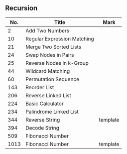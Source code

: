 ## Recursion
| No.  | Title                                                       | Mark |
|------|-------------------------------------------------------------|------|
| 2    | Add Two Numbers             |          |
| 10   | Regular Expression Matching |          |
| 21   | Merge Two Sorted Lists      |          |
| 24   | Swap Nodes in Pairs         |          |
| 25   | Reverse Nodes in k-Group    |          |
| 44   | Wildcard Matching           |          |
| 60   | Permutation Sequence        |          |
| 143  | Reorder List                |          |
| 206  | Reverse Linked List         |          |
| 224  | Basic Calculator            |          |
| 234  | Palindrome Linked List      |          |
| 344  | Reverse String              | template |
| 394  | Decode String               |          |
| 509 | Fibonacci Number | |
| 1013 | Fibonacci Number            | template |

